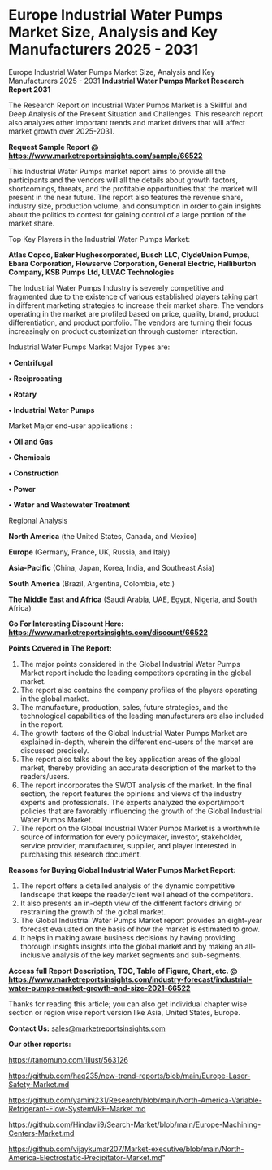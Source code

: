 # Europe Industrial Water Pumps Market Size, Analysis and Key Manufacturers 2025 - 2031
 Europe Industrial Water Pumps Market Size, Analysis and Key Manufacturers 2025 - 2031
<strong>Industrial Water Pumps Market Research Report 2031</strong>

The Research Report on Industrial Water Pumps Market is a Skillful and Deep Analysis of the Present Situation and Challenges. This research report also analyzes other important trends and market drivers that will affect market growth over 2025-2031.

<strong>Request Sample Report @ <a href=https://www.marketreportsinsights.com/sample/66522>https://www.marketreportsinsights.com/sample/66522</a></strong>

This Industrial Water Pumps market report aims to provide all the participants and the vendors will all the details about growth factors, shortcomings, threats, and the profitable opportunities that the market will present in the near future. The report also features the revenue share, industry size, production volume, and consumption in order to gain insights about the politics to contest for gaining control of a large portion of the market share.

Top Key Players in the Industrial Water Pumps Market:

<strong>Atlas Copco, Baker Hughesorporated, Busch LLC, ClydeUnion Pumps, Ebara Corporation, Flowserve Corporation, General Electric, Halliburton Company, KSB Pumps Ltd, ULVAC Technologies</strong>

The Industrial Water Pumps Industry is severely competitive and fragmented due to the existence of various established players taking part in different marketing strategies to increase their market share. The vendors operating in the market are profiled based on price, quality, brand, product differentiation, and product portfolio. The vendors are turning their focus increasingly on product customization through customer interaction.

Industrial Water Pumps Market Major Types are:

<strong>• Centrifugal

• Reciprocating

• Rotary

• Industrial Water Pumps</strong>

Market Major end-user applications :

<strong>• Oil and Gas

• Chemicals

• Construction

• Power

• Water and Wastewater Treatment</strong>

Regional Analysis

</u><strong><b>North America</b></strong> (the United States, Canada, and Mexico)

<strong><b>Europe </b></strong>(Germany, France, UK, Russia, and Italy)

<strong><b>Asia-Pacific</b></strong> (China, Japan, Korea, India, and Southeast Asia)

<strong><b>South America</b></strong> (Brazil, Argentina, Colombia, etc.)

<strong><b>The Middle East and Africa</b></strong> (Saudi Arabia, UAE, Egypt, Nigeria, and South Africa)

<strong>Go For Interesting Discount Here: <a href=https://www.marketreportsinsights.com/discount/66522>https://www.marketreportsinsights.com/discount/66522</a></strong>

<strong>Points Covered in The Report:</strong>
<ol>
  <li>The major points considered in the Global Industrial Water Pumps Market report include the leading competitors operating in the global market.</li>
  <li>The report also contains the company profiles of the players operating in the global market.</li>
  <li>The manufacture, production, sales, future strategies, and the technological capabilities of the leading manufacturers are also included in the report.</li>
  <li>The growth factors of the Global Industrial Water Pumps Market are explained in-depth, wherein the different end-users of the market are discussed precisely.</li>
  <li>The report also talks about the key application areas of the global market, thereby providing an accurate description of the market to the readers/users.</li>
  <li>The report incorporates the SWOT analysis of the market. In the final section, the report features the opinions and views of the industry experts and professionals. The experts analyzed the export/import policies that are favorably influencing the growth of the Global Industrial Water Pumps Market.</li>
  <li>The report on the Global Industrial Water Pumps Market is a worthwhile source of information for every policymaker, investor, stakeholder, service provider, manufacturer, supplier, and player interested in purchasing this research document.</li>
</ol>
<strong>Reasons for Buying Global Industrial Water Pumps Market Report:</strong>

<ol>
  <li>The report offers a detailed analysis of the dynamic competitive landscape that keeps the reader/client well ahead of the competitors.</li>
  <li>It also presents an in-depth view of the different factors driving or restraining the growth of the global market.</li>
  <li>The Global Industrial Water Pumps Market report provides an eight-year forecast evaluated on the basis of how the market is estimated to grow.</li>
  <li>It helps in making aware business decisions by having providing thorough insights insights into the global market and by making an all-inclusive analysis of the key market segments and sub-segments.</li>
</ol>
<strong>Access full Report Description, TOC, Table of Figure, Chart, etc. @ <a href=https://www.marketreportsinsights.com/industry-forecast/industrial-water-pumps-market-growth-and-size-2021-66522>https://www.marketreportsinsights.com/industry-forecast/industrial-water-pumps-market-growth-and-size-2021-66522</a></strong>


Thanks for reading this article; you can also get individual chapter wise section or region wise report version like Asia, United States, Europe.

<strong>Contact Us:</strong>
sales@marketreportsinsights.com

<strong>Our other reports:</strong>

<a href=https://tanomuno.com/illust/563126>https://tanomuno.com/illust/563126</a>

<a href=https://github.com/haq235/new-trend-reports/blob/main/Europe-Laser-Safety-Market.md>https://github.com/haq235/new-trend-reports/blob/main/Europe-Laser-Safety-Market.md</a>

<a href=https://github.com/yamini231/Research/blob/main/North-America-Variable-Refrigerant-Flow-SystemVRF-Market.md>https://github.com/yamini231/Research/blob/main/North-America-Variable-Refrigerant-Flow-SystemVRF-Market.md</a>

<a href=https://github.com/Hindavii9/Search-Market/blob/main/Europe-Machining-Centers-Market.md>https://github.com/Hindavii9/Search-Market/blob/main/Europe-Machining-Centers-Market.md</a>

<a href=https://github.com/vijaykumar207/Market-executive/blob/main/North-America-Electrostatic-Precipitator-Market.md>https://github.com/vijaykumar207/Market-executive/blob/main/North-America-Electrostatic-Precipitator-Market.md</a>"
